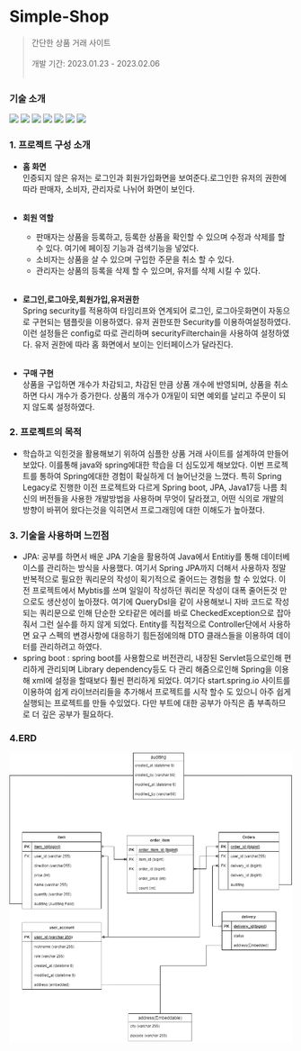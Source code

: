 # Simple-Shop
>간단한 상품 거래 사이트</br></br>
개발 기간: 2023.01.23 - 2023.02.06
<br/><br/>

### 기술 소개
 <img src="https://img.shields.io/badge/Java17-orange"> <img src="https://img.shields.io/badge/Spring-green"> <img src="https://img.shields.io/badge/Spring-Boot-green"> <img src="https://img.shields.io/badge/Spring-security-green"> <img src="https://img.shields.io/badge/JPA-orange"> <img src="https://img.shields.io/badge/MySQL-blue">  <img src="https://img.shields.io/badge/thymeleaf-biggren"> 
 
### 1. 프로젝트 구성 소개
* <b>홈 화면</b> </br>
 인증되지 않은 유저는 로그인과 회원가입화면을 보여준다.로그인한 유저의 권한에 따라 판매자, 소비자, 관리자로 나뉘어 화면이 보인다.
</br></br>
* <b>회원 역할</b> </br>
  - 판매자는 상품을 등록하고, 등록한 상품을 확인할 수 있으며 수정과 삭제를 할 수 있다. 여기에 페이징 기능과 검색기능을 넣었다. 
  - 소비자는 상품을 살 수 있으며 구입한 주문을 취소 할 수 있다.
  - 관리자는 상품의 등록을 삭제 할 수 있으며, 유저를 삭제 시킬 수 있다.
</br></br>
  
* <b>로그인,로그아웃,회원가입,유저권한</b> </br>
 Spring security를 적용하여 타임리프와 연계되어 로그인, 로그아웃화면이 자동으로 구현되는 탬플릿을 이용하였다. 유저 권한또한 Security를 이용하여설정하였다. 이런 설정들은 config로 따로 관리하며 securityFilterchain을 사용하여 설정하였다. 유저 권한에 따라 홈 화면에서 보이는 인터페이스가 달라진다.
</br></br>

* <b>구매 구현</b> <br>
상품을 구입하면 개수가 차감되고, 차감된 만큼 상품 개수에 반영되며, 상품을 취소하면 다시 개수가 증가한다. 상품의 개수가 0개밑이 되면 예외를 날리고 주문이 되지 않도록 설정하였다.


### 2. 프로젝트의 목적

* 학습하고 익힌것을 활용해보기 위하여 심플한 상품 거래 사이트를 설계하여 만들어 보았다. 이를통해 java와 spring에대한 학습을 더 심도있게 해보았다. 이번 프로젝트를 통하여 Spring에대한 경험이 확실하게 더 늘어난것을 느꼈다. 특히 Spring Legacy로 진행한 이전 프로젝트와 다르게 Spring boot, JPA, Java17등 나름 최신의 버전들을 사용한 개발방법을 사용하며 무엇이 달라졌고, 어떤 식의로 개발의 방향이 바뀌어 왔다는것을 익히면서 프로그래밍에 대한 이해도가 높아졌다.
  
 
### 3. 기술을 사용하며 느낀점
  - JPA: 공부를 하면서 배운 JPA 기술을 활용하여 Java에서 Entitiy를 통해 데이터베이스를 관리하는 방식을 사용했다. 여기서 Spring JPA까지 더해서 사용하자 정말 반복적으로 필요한 쿼리문의 작성이 획기적으로 줄어드는 경험을 할 수 있었다. 이전 프로젝트에서 Mybtis를 쓰며 일일이 작성하던 쿼리문 작성이 대폭 줄어든것 만으로도 생산성이 높아졌다. 여기에 QueryDsl을 같이 사용해보니 자바 코드로 작성되는 쿼리문으로 인해 단순한 오타같은 에러를 바로 CheckedException으로 잡아줘서 그런 실수를 하지 않게 되었다. Entity를 직접적으로 Controller단에서 사용하면 요구 스펙의 변경사항에 대응하기 힘든점에의해 DTO 클래스들을 이용하여 데이터를 관리하려고 하였다.
  - spring boot : spring boot를 사용함으로 버전관리, 내장된 Servlet등으로인해 편리하게 관리되며 Library dependency등도 다 관리 해줌으로인해 Spring을 이용해 xml에 설정을 할때보다 훨씬 편리하게 되었다. 여기다 start.spring.io 사이트를 이용하여 쉽게 라이브러리들을 추가해서 프로젝트를 시작 할수 도 있으니 아주 쉽게 실행되는 프로젝트를 만들 수있었다. 다만 부트에 대한 공부가 아직은 좀 부족하므로 더 깊은 공부가 필요하다.
  

### 4.ERD
![poster](/img/boardERD.png)<br/>





